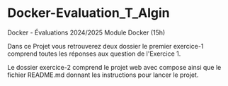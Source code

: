 # Docker-Evaluation_T_Algin

Docker - Évaluations
2024/2025
Module Docker (15h)

Dans ce Projet vous retrouverez deux dossier le premier exercice-1 comprend toutes les réponses aux question de l'Exercice 1.

Le dossier exercice-2 comprend le projet web avec compose ainsi que le fichier README.md donnant les instructions pour lancer le projet.
